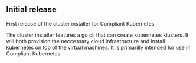 ## Initial release
First release of the cluster installer for Compliant Kubernetes

The cluster installer features a go cli that can create kubernetes klusters. It will both provision the neccessary cloud infrastructure and install kubernetes on top of the virtual machines. It is primarilly intended for use in Compliant Kubernetes.
